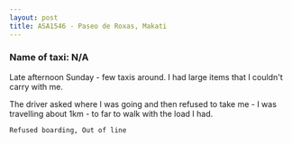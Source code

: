 ```yaml
---
layout: post
title: ASA1546 - Paseo de Roxas, Makati
---
```


### Name of taxi: N/A

Late afternoon Sunday - few taxis around. I had large items that I couldn't carry with me. 

The driver asked where I was going and then refused to take me - I was travelling about 1km - to far to walk with the load I had. 

```Refused boarding, Out of line```
